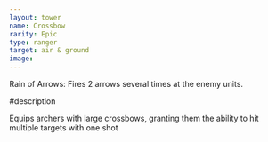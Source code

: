 ```yaml
---
layout: tower
name: Crossbow
rarity: Epic
type: ranger
target: air & ground
image: 
---
```


Rain of Arrows: Fires 2 arrows several times at the enemy units.

#description 

Equips archers with large crossbows, granting them the ability to hit multiple targets with one shot
